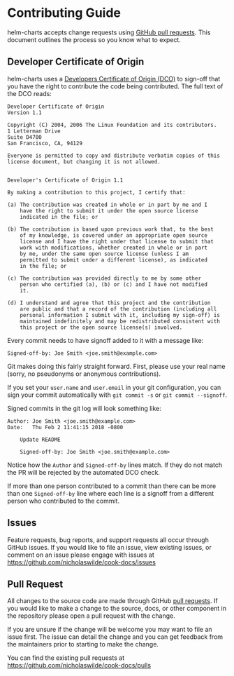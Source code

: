 # Contributing Guide

helm-charts accepts change requests using [GitHub pull requests][1]. This
document outlines the process so you know what to expect.

## Developer Certificate of Origin

helm-charts uses a [Developers Certificate of Origin (DCO)][2] to sign-off that
you have the right to contribute the code being contributed. The full text of
the DCO reads:

```
Developer Certificate of Origin
Version 1.1

Copyright (C) 2004, 2006 The Linux Foundation and its contributors.
1 Letterman Drive
Suite D4700
San Francisco, CA, 94129

Everyone is permitted to copy and distribute verbatim copies of this
license document, but changing it is not allowed.


Developer's Certificate of Origin 1.1

By making a contribution to this project, I certify that:

(a) The contribution was created in whole or in part by me and I
    have the right to submit it under the open source license
    indicated in the file; or

(b) The contribution is based upon previous work that, to the best
    of my knowledge, is covered under an appropriate open source
    license and I have the right under that license to submit that
    work with modifications, whether created in whole or in part
    by me, under the same open source license (unless I am
    permitted to submit under a different license), as indicated
    in the file; or

(c) The contribution was provided directly to me by some other
    person who certified (a), (b) or (c) and I have not modified
    it.

(d) I understand and agree that this project and the contribution
    are public and that a record of the contribution (including all
    personal information I submit with it, including my sign-off) is
    maintained indefinitely and may be redistributed consistent with
    this project or the open source license(s) involved.
```

Every commit needs to have signoff added to it with a message like:

```shell
Signed-off-by: Joe Smith <joe.smith@example.com>
```

Git makes doing this fairly straight forward. First, please use your real name
(sorry, no pseudonyms or anonymous contributions).

If you set your `user.name` and `user.email` in your git configuration, you can
sign your commit automatically with `git commit -s` or `git commit --signoff`.

Signed commits in the git log will look something like:

```shell
Author: Joe Smith <joe.smith@example.com>
Date:   Thu Feb 2 11:41:15 2018 -0800

    Update README

    Signed-off-by: Joe Smith <joe.smith@example.com>
```

Notice how the `Author` and `Signed-off-by` lines match. If they do not match the
PR will be rejected by the automated DCO check.

If more than one person contributed to a commit than there can be more than one
`Signed-off-by` line where each line is a signoff from a different person who
contributed to the commit.

## Issues

Feature requests, bug reports, and support requests all occur through GitHub
issues. If you would like to file an issue, view existing issues, or comment on
an issue please engage with issues at
https://github.com/nicholaswilde/cook-docs/issues

## Pull Request

All changes to the source code are made through GitHub [pull requests][1]. If
you would like to make a change to the source, docs, or other component in the
repository please open a pull request with the change.

If you are unsure if the change will be welcome you may want to file an issue
first. The issue can detail the change and you can get feedback from the
maintainers prior to starting to make the change.

You can find the existing pull requests at
https://github.com/nicholaswilde/cook-docs/pulls

[1]: https://help.github.com/en/github/collaborating-with-issues-and-pull-requests/about-pull-requests
[2]: https://developercertificate.org/
